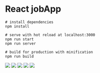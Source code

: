 # React jobApp

```
# install dependencies
npm install

# serve with hot reload at localhost:3000
npm run start
npm run server

# build for production with minification
npm run build
```

![](http://ww1.sinaimg.cn/large/006ohsoygy1ftwmxme2fbj30ag0ilaa8.jpg)
![](http://ww1.sinaimg.cn/large/006ohsoygy1ftwmxrna4gj30ah0im74p.jpg)
![](http://ww1.sinaimg.cn/large/006ohsoygy1ftwmxvktpvj30af0im3z1.jpg)
![](http://ww1.sinaimg.cn/large/006ohsoygy1ftwmy24a9pj30ar0ipwet.jpg)
![](http://ww1.sinaimg.cn/large/006ohsoygy1ftwmy242zcj30an0isjrm.jpg)

